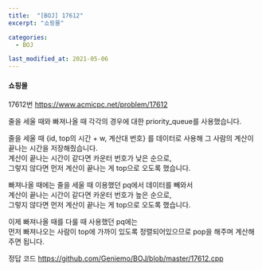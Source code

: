 ```yaml
---
title:  "[BOJ] 17612"
excerpt: "쇼핑몰"

categories:
  - BOJ

last_modified_at: 2021-05-06
---
```


#### 쇼핑몰

17612번 <https://www.acmicpc.net/problem/17612>

줄을 세울 때와 빠져나올 때 각각의 경우에 대한 priority_queue를 사용했습니다.<br>

줄을 세울 때 {id, top의 시간 + w, 계산대 번호} 를 데이터로 사용해 그 사람의 계산이 끝나는 시간을 저장해줬습니다.<br>
계산이 끝나는 시간이 같다면 카운터 번호가 낮은 순으로,<br>
그렇지 않다면 먼저 계산이 끝나는 게 top으로 오도록 했습니다.

빠져나올 때에는 줄을 세울 때 이용했던 pq에서 데이터를 빼와서<br>
계산이 끝나는 시간이 같다면 카운터 번호가 높은 순으로,<br>
그렇지 않다면 먼저 계산이 끝나는 게 top으로 오도록 했습니다.

이제 빠져나올 때를 다룰 때 사용했던 pq에는<br>
먼저 빠져나오는 사람이 top에 가까이 있도록 정렬되어있으므로 pop을 해주며 계산해주면 됩니다.

정답 코드 <https://github.com/Geniemo/BOJ/blob/master/17612.cpp>